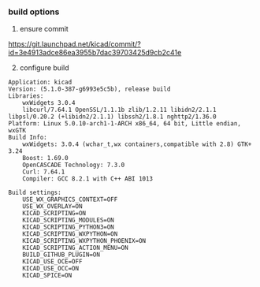 
### build options

1. ensure commit

https://git.launchpad.net/kicad/commit/?id=3e4913adce86ea3955b7dac39703425d9cb2c41e


2. configure build

```
Application: kicad
Version: (5.1.0-387-g6993e5c5b), release build
Libraries:
    wxWidgets 3.0.4
    libcurl/7.64.1 OpenSSL/1.1.1b zlib/1.2.11 libidn2/2.1.1 libpsl/0.20.2 (+libidn2/2.1.1) libssh2/1.8.1 nghttp2/1.36.0
Platform: Linux 5.0.10-arch1-1-ARCH x86_64, 64 bit, Little endian, wxGTK
Build Info:
    wxWidgets: 3.0.4 (wchar_t,wx containers,compatible with 2.8) GTK+ 3.24
    Boost: 1.69.0
    OpenCASCADE Technology: 7.3.0
    Curl: 7.64.1
    Compiler: GCC 8.2.1 with C++ ABI 1013

Build settings:
    USE_WX_GRAPHICS_CONTEXT=OFF
    USE_WX_OVERLAY=ON
    KICAD_SCRIPTING=ON
    KICAD_SCRIPTING_MODULES=ON
    KICAD_SCRIPTING_PYTHON3=ON
    KICAD_SCRIPTING_WXPYTHON=ON
    KICAD_SCRIPTING_WXPYTHON_PHOENIX=ON
    KICAD_SCRIPTING_ACTION_MENU=ON
    BUILD_GITHUB_PLUGIN=ON
    KICAD_USE_OCE=OFF
    KICAD_USE_OCC=ON
    KICAD_SPICE=ON
```
